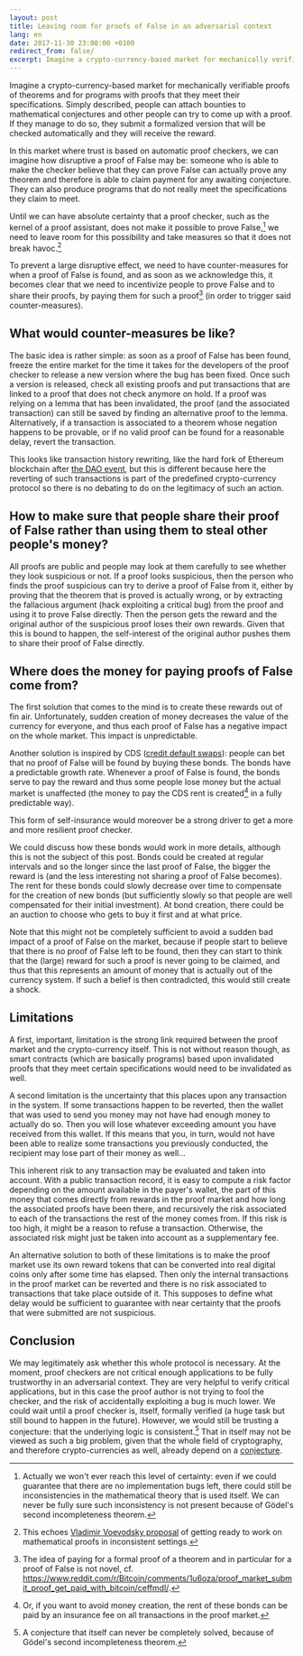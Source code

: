 ```yaml
---
layout: post
title: Leaving room for proofs of False in an adversarial context
lang: en
date: 2017-11-30 23:00:00 +0100
redirect_from: false/
excerpt: Imagine a crypto-currency-based market for mechanically verifiable proofs of theorems and for programs with proofs that they meet their specifications. Simply described, people can attach bounties to mathematical conjectures and other people can try to come up with a proof. If they manage to do so, they submit a formalized version that will be checked automatically and they will receive the reward. In this market where trust is based on automatic proof checkers, we can imagine how disruptive a proof of False may be.
---
```


Imagine a crypto-currency-based market for mechanically verifiable proofs
of theorems and for programs with proofs that they meet their specifications.
Simply described, people can attach bounties to mathematical conjectures and
other people can try to come up with a proof. If they manage to do so, they
submit a formalized version that will be checked automatically and they will
receive the reward.

In this market where trust is based on automatic proof checkers, we can
imagine how disruptive a proof of False may be: someone who is able to
make the checker believe that they can prove False can actually
prove any theorem and therefore is able to claim payment for any awaiting
conjecture. They can also produce programs that do not really meet the
specifications they claim to meet.

Until we can have absolute certainty that a proof checker, such as the
kernel of a proof assistant, does not make it possible to prove False,[^1]
we need to leave room for this possibility and take measures so that it does
not break havoc.[^2]

[^1]: Actually we won't ever reach this level of certainty: even if we could guarantee that there are no implementation bugs left, there could still be inconsistencies in the mathematical theory that is used itself. We can never be fully sure such inconsistency is not present because of Gödel's second incompleteness theorem.

[^2]: This echoes [Vladimir Voevodsky proposal](https://www.youtube.com/watch?v=O45LaFsaqMA) of getting ready to work on mathematical proofs in inconsistent settings.

To prevent a large disruptive effect, we need to have counter-measures for
when a proof of False is found, and as soon as we acknowledge this, it becomes
clear that we need to incentivize people to prove False and to share their
proofs, by paying them for such a proof[^3] (in order to trigger said
counter-measures).

[^3]: The idea of paying for a formal proof of a theorem and in particular for a proof of False is not novel, cf. <https://www.reddit.com/r/Bitcoin/comments/1u6oza/proof_market_submit_proof_get_paid_with_bitcoin/ceffmdl/>.

## What would counter-measures be like? ##

The basic idea is rather simple: as soon as a proof of False has been found,
freeze the entire market for the time it takes for the developers of the proof
checker to release a new version where the bug has been fixed. Once such a
version is released, check all existing proofs and put transactions that are
linked to a proof that does not check anymore on hold. If a proof was relying
on a lemma that has been invalidated, the proof (and the associated
transaction) can still be saved by finding an alternative proof to the lemma.
Alternatively, if a transaction is associated to a theorem whose negation
happens to be provable, or if no valid proof can be found for a reasonable
delay, revert the transaction.

This looks like transaction history rewriting, like the hard fork of Ethereum
blockchain after
[the DAO event](https://en.wikipedia.org/wiki/Ethereum#The_DAO_event), but this
is different because here the reverting of such transactions is part of the
predefined crypto-currency protocol so there is no debating to do on the
legitimacy of such an action.

## How to make sure that people share their proof of False rather than using them to steal other people's money? ##

All proofs are public and people may look at them carefully to see whether
they look suspicious or not. If a proof looks suspicious, then the person who
finds the proof suspicious can try to derive a proof of False from it, either
by proving that the theorem that is proved is actually wrong, or by extracting
the fallacious argument (hack exploiting a critical bug) from the proof and
using it to prove False directly. Then the person gets the reward and the
original author of the suspicious proof loses their own rewards. Given that
this is bound to happen, the self-interest of the original author pushes them
to share their proof of False directly.

## Where does the money for paying proofs of False come from? ##

The first solution that comes to the mind is to create these rewards out of
fin air. Unfortunately, sudden creation of money decreases the value of the
currency for everyone, and thus each proof of False has a negative impact on
the whole market. This impact is unpredictable.

Another solution is inspired by CDS
([credit default swaps](https://en.wikipedia.org/wiki/Credit_default_swap)):
people can bet that no proof of False will be found by buying these bonds.
The bonds have a predictable growth rate. Whenever a proof of False is found,
the bonds serve to pay the reward and thus some people lose money but the
actual market is unaffected (the money to pay the CDS rent is created[^4] in a
fully predictable way).

[^4]: Or, if you want to avoid money creation, the rent of these bonds can be paid by an insurance fee on all transactions in the proof market.

This form of self-insurance would moreover be a strong driver to get a more
and more resilient proof checker.

We could discuss how these bonds would work in more details, although this
is not the subject of this post. Bonds could be created at regular intervals
and so the longer since the last proof of False, the bigger the reward is
(and the less interesting not sharing a proof of False becomes). The rent
for these bonds could slowly decrease over time to compensate for the
creation of new bonds (but sufficiently slowly so that people are well
compensated for their initial investment). At bond creation, there could be
an auction to choose who gets to buy it first and at what price.

Note that this might not be completely sufficient to avoid a sudden bad
impact of a proof of False on the market, because if people start to believe
that there is no proof of False left to be found, then they can start to
think that the (large) reward for such a proof is never going to be
claimed, and thus that this represents an amount of money that is actually
out of the currency system. If such a belief is then contradicted, this
would still create a shock.

## Limitations ##

A first, important, limitation is the strong link required between the proof
market and the crypto-currency itself. This is not without reason though, as
smart contracts (which are basically programs) based upon invalidated proofs
that they meet certain specifications would need to be invalidated as well.

A second limitation is the uncertainty that this places upon any transaction
in the system. If some transactions happen to be reverted, then the wallet
that was used to send you money may not have had enough money to actually do so.
Then you will lose whatever exceeding amount you have received from this wallet.
If this means that you, in turn, would not have been able to realize some
transactions you previously conducted, the recipient may lose part of their
money as well...

This inherent risk to any transaction may be evaluated and taken into account.
With a public transaction record, it is easy to compute a risk factor
depending on the amount available in the payer's wallet, the part of this
money that comes directly from rewards in the proof market and how long the
associated proofs have been there, and recursively the risk associated to each
of the transactions the rest of the money comes from. If this risk is too
high, it might be a reason to refuse a transaction. Otherwise, the associated
risk might just be taken into account as a supplementary fee.

An alternative solution to both of these limitations is to make the proof
market use its own reward tokens that can be converted into real digital coins
only after some time has elapsed. Then only the internal transactions in the
proof market can be reverted and there is no risk associated to transactions
that take place outside of it. This supposes to define what delay would be
sufficient to guarantee with near certainty that the proofs that were submitted
are not suspicious.

## Conclusion ##

We may legitimately ask whether this whole protocol is necessary. At the
moment, proof checkers are not critical enough applications to be fully
trustworthy in an adversarial context. They are very helpful to verify critical
applications, but in this case the proof author is not trying to fool the
checker, and the risk of accidentally exploiting a bug is much lower.
We could wait until a proof checker is, itself, formally verified (a huge task
but still bound to happen in the future). However, we would still be trusting
a conjecture: that the underlying logic is consistent.[^5] That in itself may
not be viewed as such a big problem, given that the whole field of
cryptography, and therefore crypto-currencies as well, already depend on a
[conjecture](https://en.wikipedia.org/wiki/One-way_function).

[^5]: A conjecture that itself can never be completely solved, because of Gödel's second incompleteness theorem.
